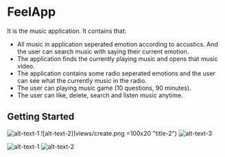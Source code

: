 # FeelApp

It is the music application. It contains that:
- All music in application seperated emotion according to accustics. And the user can search music with saying their current emotion.
- The application finds the currently playing music and opens that music video.
- The application contains some radio seperated emotions and the user can see what the currently music in the radio.
- The user can playing music game (10 questions, 90 minutes).
- The user can like, delete, search and listen music anytime.

## Getting Started

![alt-text-1](views/main_page.png "title-1") ![alt-text-2](views/create.png =100x20 "title-2") ![alt-text-3](views/forgot_password.png "title-3") 

![alt-text-1](views/facebook_login.png "title-1") ![alt-text-2](views/google_login.png "title-2") 
